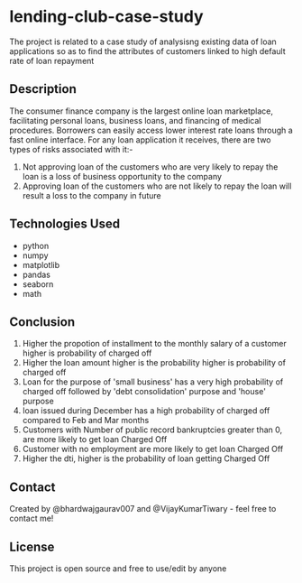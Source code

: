 # lending-club-case-study
The project is related to a case study of analysisng existing data of loan applications so as to find the attributes of customers linked to high default rate of loan repayment

## Description
The consumer finance company is the largest online loan marketplace, facilitating personal loans, business loans, and financing of medical procedures. Borrowers can easily access lower interest rate loans through a fast online interface. 
For any loan application it receives, there are two types of risks associated with it:-
1. Not approving loan of the customers who are very likely to repay the loan is a loss of business opportunity to the company
2. Approving loan of the customers who are not likely to repay the loan will result a loss to the company in future

## Technologies Used
- python
- numpy
- matplotlib
- pandas
- seaborn
- math

## Conclusion
1. Higher the propotion of installment to the monthly salary of a customer higher is probability of charged off
2. Higher the loan amount higher is the probability higher is probability of charged off
3. Loan for the purpose of 'small business' has a very high probability of charged off followed by 'debt consolidation' purpose and 'house' purpose
4. loan issued during December has a high probability of charged off compared to Feb and Mar months
5. Customers with Number of public record bankruptcies greater than 0, are more likely to get loan Charged Off
6. Customer with no employment are more likely to get loan Charged Off
7. Higher the dti, higher is the probability of loan getting Charged Off

## Contact
Created by @bhardwajgaurav007 and @VijayKumarTiwary - feel free to contact me!

## License
This project is open source and free to use/edit by anyone
